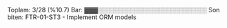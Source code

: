 Toplam: 3/28 (%10.7)
Bar: ▓▓▓░░░░░░░░░░░░░░░░░░░░░░░░░
Son biten: FTR-01-ST3 - Implement ORM models
